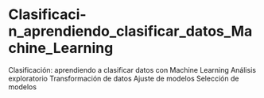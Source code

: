 # Clasificaci-n_aprendiendo_clasificar_datos_Machine_Learning
Clasificación: aprendiendo a clasificar datos con Machine Learning
Análisis exploratorio 
Transformación de datos
Ajuste de modelos
Selección de modelos
